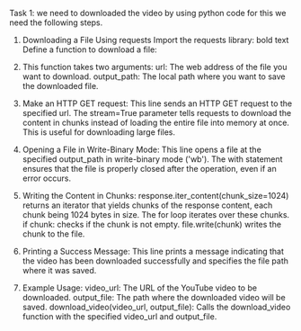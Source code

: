 Task 1: we need to downloaded the video by using python code for this we need the following steps.
1. Downloading a File Using requests
Import the requests library: bold text Define a function to download a file:

2. This function takes two arguments:
url: The web address of the file you want to download. output_path: The local path where you want to save the downloaded file.

3. Make an HTTP GET request:
This line sends an HTTP GET request to the specified url. The stream=True parameter tells requests to download the content in chunks instead of loading the entire file into memory at once. This is useful for downloading large files.

4. Opening a File in Write-Binary Mode:
This line opens a file at the specified output_path in write-binary mode ('wb'). The with statement ensures that the file is properly closed after the operation, even if an error occurs.

5. Writing the Content in Chunks:
response.iter_content(chunk_size=1024) returns an iterator that yields chunks of the response content, each chunk being 1024 bytes in size. The for loop iterates over these chunks. if chunk: checks if the chunk is not empty. file.write(chunk) writes the chunk to the file.

6. Printing a Success Message:
This line prints a message indicating that the video has been downloaded successfully and specifies the file path where it was saved.

7. Example Usage:
video_url: The URL of the YouTube video to be downloaded. output_file: The path where the downloaded video will be saved. download_video(video_url, output_file): Calls the download_video function with the specified video_url and output_file.
